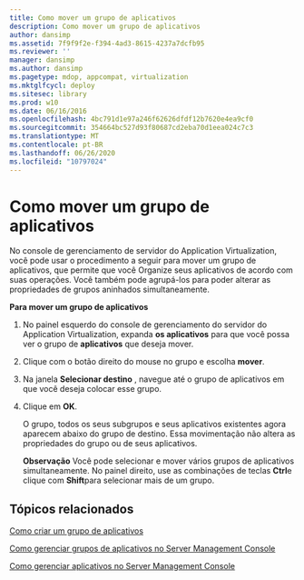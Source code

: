 ```yaml
---
title: Como mover um grupo de aplicativos
description: Como mover um grupo de aplicativos
author: dansimp
ms.assetid: 7f9f9f2e-f394-4ad3-8615-4237a7dcfb95
ms.reviewer: ''
manager: dansimp
ms.author: dansimp
ms.pagetype: mdop, appcompat, virtualization
ms.mktglfcycl: deploy
ms.sitesec: library
ms.prod: w10
ms.date: 06/16/2016
ms.openlocfilehash: 4bc791d1e97a246f62626dfdf12b7620e4ea9cf0
ms.sourcegitcommit: 354664bc527d93f80687cd2eba70d1eea024c7c3
ms.translationtype: MT
ms.contentlocale: pt-BR
ms.lasthandoff: 06/26/2020
ms.locfileid: "10797024"
---
```

# Como mover um grupo de aplicativos


No console de gerenciamento de servidor do Application Virtualization, você pode usar o procedimento a seguir para mover um grupo de aplicativos, que permite que você Organize seus aplicativos de acordo com suas operações. Você também pode agrupá-los para poder alterar as propriedades de grupos aninhados simultaneamente.

**Para mover um grupo de aplicativos**

1.  No painel esquerdo do console de gerenciamento do servidor do Application Virtualization, expanda **os aplicativos** para que você possa ver o grupo de **aplicativos** que deseja mover.

2.  Clique com o botão direito do mouse no grupo e escolha **mover**.

3.  Na janela **Selecionar destino** , navegue até o grupo de aplicativos em que você deseja colocar esse grupo.

4.  Clique em **OK**.

    O grupo, todos os seus subgrupos e seus aplicativos existentes agora aparecem abaixo do grupo de destino. Essa movimentação não altera as propriedades do grupo ou de seus aplicativos.

    **Observação**  Você pode selecionar e mover vários grupos de aplicativos simultaneamente. No painel direito, use as combinações de teclas **Ctrl**e clique com **Shift**para selecionar mais de um grupo.

     

## Tópicos relacionados


[Como criar um grupo de aplicativos](how-to-create-an-application-group.md)

[Como gerenciar grupos de aplicativos no Server Management Console](how-to-manage-application-groups-in-the-server-management-console.md)

[Como gerenciar aplicativos no Server Management Console](how-to-manage-applications-in-the-server-management-console.md)

 

 





